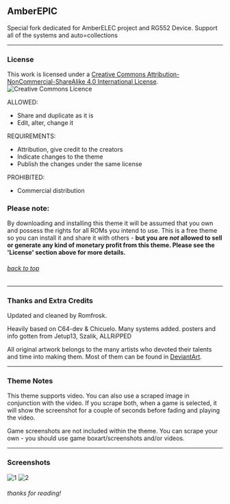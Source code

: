 ## AmberEPIC

Special fork dedicated for AmberELEC project and RG552 Device.
Support all of the systems and auto=collections

---

### License

This work is licensed under a [Creative Commons Attribution-NonCommercial-ShareAlike 4.0 International License](http://creativecommons.org/licenses/by-nc-sa/4.0/). \
![Creative Commons Licence](https://i.creativecommons.org/l/by-nc-sa/4.0/88x31.png "Creative Commons Licence")

ALLOWED:
- Share and duplicate as it is
- Edit, alter, change it

REQUIREMENTS:
- Attribution, give credit to the creators
- Indicate changes to the theme
- Publish the changes under the same license

PROHIBITED:
- Commercial distribution

### Please note:
By downloading and installing this theme it will be assumed that you own and possess the rights for all ROMs you intend to use. This is a free theme so you can install it and share it with others - **but you are *not* allowed to sell or generate any kind of monetary profit from this theme. Please see the 'License' section above for more details.**

###### [back to top](https://github.com/c64-dev/es-epicnoir#epicnoir-retropie-theme)

---

### Thanks and Extra Credits

Updated and cleaned by Romfrosk.

Heavily based on C64-dev & Chicuelo.
Many systems added. posters and info gotten from Jetup13, Szalik, ALLRiPPED

All original artwork belongs to the many artists who devoted their talents and time into making them. 
Most of them can be found in [DeviantArt](http://www.deviantart.com/).

---

### Theme Notes

This theme supports video. You can also use a scraped image in conjunction with the video. If you scrape both, when a game is selected, it will show the screenshot for a couple of seconds before fading and playing the video.

Game screenshots are not included within the theme. You can scrape your own - you should use game boxart/screenshots and/or videos.

---

### Screenshots

![1](https://user-images.githubusercontent.com/77732736/164304642-371dca02-f885-4e89-aa42-2b42db747e67.png)
![2](https://user-images.githubusercontent.com/77732736/164304664-3bc61f38-e0e3-4232-b0df-fbe062aa2ac8.png)

###### thanks for reading!

